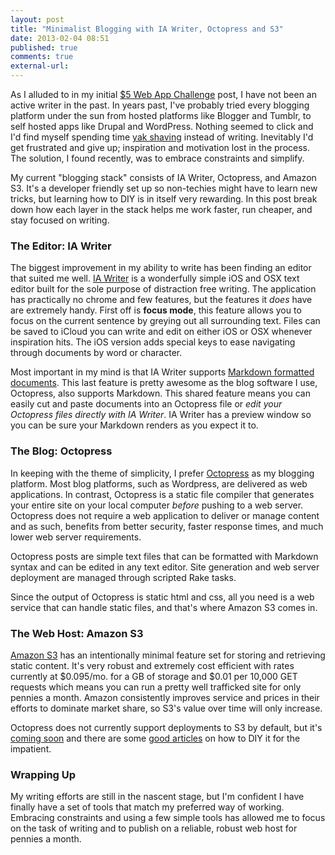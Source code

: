 ```yaml
---
layout: post
title: "Minimalist Blogging with IA Writer, Octopress and S3"
date: 2013-02-04 08:51
published: true
comments: true
external-url:
---
```

As I alluded to in my initial [$5 Web App Challenge](/2013/01/27/starting-the-5-dollars-web-app-challenge) post, I have not been an active writer in the past. In years past, I've probably tried every blogging platform under the sun from hosted platforms like Blogger and Tumblr, to self hosted apps like Drupal and WordPress. Nothing seemed to click and I'd find myself spending time [yak shaving](http://en.wiktionary.org/wiki/yak_shaving) instead of writing. Inevitably I'd get frustrated and give up; inspiration and motivation lost in the process. The solution, I found recently, was to embrace constraints and simplify.

My current "blogging stack" consists of IA Writer, Octopress, and Amazon S3. It's a developer friendly set up so non-techies might have to learn new tricks, but learning how to DIY is in itself very rewarding. In this post break down how each layer in the stack helps me work faster, run cheaper, and stay focused on writing.

### The Editor: IA Writer

The biggest improvement in my ability to write has been finding an editor that suited me well. [IA Writer](http://www.iawriter.com) is a wonderfully simple iOS and OSX text editor built for the sole purpose of distraction free writing. The application has practically no chrome and few features, but the features it _does_ have are extremely handy. First off is __focus mode__, this feature allows you to focus on the current sentence by greying out all surrounding text. Files can be saved to iCloud you can write and edit on either iOS or OSX whenever inspiration hits. The iOS version adds special keys to ease navigating through documents by word or character. 

Most important in my mind is that IA Writer supports [Markdown formatted documents](http://daringfireball.net/projects/markdown/syntax#overview). This last feature is pretty awesome as the blog software I use, Octopress, also supports Markdown. This shared feature means you can easily cut and paste documents into an Octopress file or _edit your Octopress files directly with IA Writer_. IA Writer has a preview window so you can be sure your Markdown renders as you expect it to.

### The Blog: Octopress

In keeping with the theme of simplicity, I prefer [Octopress](http://octopress.org) as my blogging platform. Most blog platforms, such as Wordpress, are delivered as web applications. In contrast, Octopress is a static file compiler that generates your entire site on your local computer _before_ pushing to a web server. Octopress does not require a web application to deliver or manage content and as such, benefits from better security, faster response times, and much lower web server requirements.

Octopress posts are simple text files that can be formatted with Markdown syntax and can be edited in any text editor. Site generation and web server deployment are managed through scripted Rake tasks.

Since the output of Octopress is static html and css, all you need is a web service that can handle static files, and that's where Amazon S3 comes in.

### The Web Host: Amazon S3

[Amazon S3](https://aws.amazon.com/s3) has an intentionally minimal feature set for storing and retrieving static content. It's very robust and extremely cost efficient with rates currently at $0.095/mo. for a GB of storage and $0.01 per 10,000 GET requests which means you can run a pretty well trafficked site for only pennies a month. Amazon consistently improves service and prices in their efforts to dominate market share, so  S3's value over time will only increase.

Octopress does not currently support deployments to S3 by default, but it's [coming soon](https://github.com/imathis/octopress/pull/107) and there are some [good articles](http://www.jerome-bernard.com/blog/2011/08/20/quick-tip-for-easily-deploying-octopress-blog-on-amazon-cloudfront) on how to DIY it for the impatient.

### Wrapping Up

My writing efforts are still in the nascent stage, but I'm confident I have finally have a set of tools that match my preferred way of working. Embracing constraints and using a few simple tools has allowed me to focus on the task of writing and to publish on a reliable, robust web host for pennies a month.
